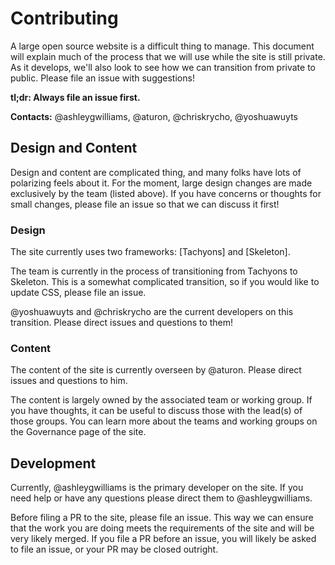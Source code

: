# Contributing

A large open source website is a difficult thing to manage. This document will
explain much of the process that we will use while the site is still private.
As it develops, we'll also look to see how we can transition from private to
public. Please file an issue with suggestions!

**tl;dr: Always file an issue first.**

**Contacts:** @ashleygwilliams, @aturon, @chriskrycho, @yoshuawuyts

## Design and Content

Design and content are complicated thing, and many folks have lots of polarizing
feels about it. For the moment, large design changes are made exclusively by the
team (listed above). If you have concerns or thoughts for small changes, please
file an issue so that we can discuss it first!

### Design

The site currently uses two frameworks: [Tachyons] and [Skeleton].

The team is currently in the process of transitioning from Tachyons to Skeleton.
This is a somewhat complicated transition, so if you would like to update CSS,
please file an issue.

@yoshuawuyts and @chriskrycho are the current developers on this transition. Please
direct issues and questions to them!

### Content

The content of the site is currently overseen by @aturon. Please direct issues
and questions to him.

The content is largely owned by the associated team or working group. If you have
thoughts, it can be useful to discuss those with the lead(s) of those groups. You
can learn more about the teams and working groups on the Governance page of the
site.

## Development

Currently, @ashleygwilliams is the primary developer on the site. If
you need help or have any questions please direct them to @ashleygwilliams.

Before filing a PR to the site, please file an issue. This way we can ensure that the
work you are doing meets the requirements of the site and will be very likely merged.
If you file a PR before an issue, you will likely be asked to file an issue, or your
PR may be closed outright.
